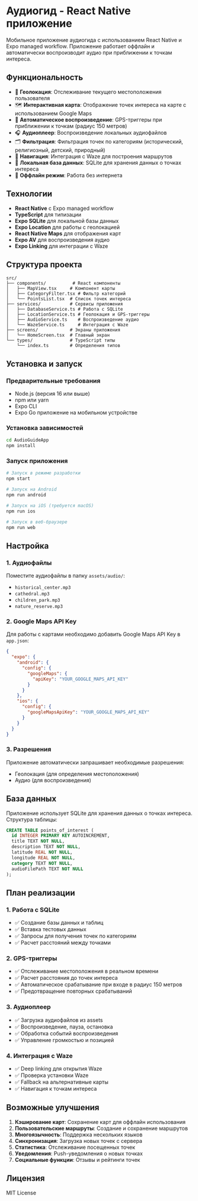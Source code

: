 # Аудиогид - React Native приложение

Мобильное приложение аудиогида с использованием React Native и Expo managed workflow. Приложение работает оффлайн и автоматически воспроизводит аудио при приближении к точкам интереса.

## Функциональность

- 📍 **Геолокация**: Отслеживание текущего местоположения пользователя
- 🗺️ **Интерактивная карта**: Отображение точек интереса на карте с использованием Google Maps
- 🎵 **Автоматическое воспроизведение**: GPS-триггеры при приближении к точкам (радиус 150 метров)
- 🎧 **Аудиоплеер**: Воспроизведение локальных аудиофайлов
- 🗂️ **Фильтрация**: Фильтрация точек по категориям (исторический, религиозный, детский, природный)
- 🧭 **Навигация**: Интеграция с Waze для построения маршрутов
- 💾 **Локальная база данных**: SQLite для хранения данных о точках интереса
- 📱 **Оффлайн режим**: Работа без интернета

## Технологии

- **React Native** с Expo managed workflow
- **TypeScript** для типизации
- **Expo SQLite** для локальной базы данных
- **Expo Location** для работы с геолокацией
- **React Native Maps** для отображения карт
- **Expo AV** для воспроизведения аудио
- **Expo Linking** для интеграции с Waze

## Структура проекта

```
src/
├── components/          # React компоненты
│   ├── MapView.tsx     # Компонент карты
│   ├── CategoryFilter.tsx # Фильтр категорий
│   └── PointsList.tsx  # Список точек интереса
├── services/           # Сервисы приложения
│   ├── DatabaseService.ts # Работа с SQLite
│   ├── LocationService.ts # Геолокация и GPS-триггеры
│   ├── AudioService.ts    # Воспроизведение аудио
│   └── WazeService.ts     # Интеграция с Waze
├── screens/            # Экраны приложения
│   └── HomeScreen.tsx  # Главный экран
└── types/              # TypeScript типы
    └── index.ts        # Определения типов
```

## Установка и запуск

### Предварительные требования

- Node.js (версия 16 или выше)
- npm или yarn
- Expo CLI
- Expo Go приложение на мобильном устройстве

### Установка зависимостей

```bash
cd AudioGuideApp
npm install
```

### Запуск приложения

```bash
# Запуск в режиме разработки
npm start

# Запуск на Android
npm run android

# Запуск на iOS (требуется macOS)
npm run ios

# Запуск в веб-браузере
npm run web
```

## Настройка

### 1. Аудиофайлы

Поместите аудиофайлы в папку `assets/audio/`:
- `historical_center.mp3`
- `cathedral.mp3`
- `children_park.mp3`
- `nature_reserve.mp3`

### 2. Google Maps API Key

Для работы с картами необходимо добавить Google Maps API Key в `app.json`:

```json
{
  "expo": {
    "android": {
      "config": {
        "googleMaps": {
          "apiKey": "YOUR_GOOGLE_MAPS_API_KEY"
        }
      }
    },
    "ios": {
      "config": {
        "googleMapsApiKey": "YOUR_GOOGLE_MAPS_API_KEY"
      }
    }
  }
}
```

### 3. Разрешения

Приложение автоматически запрашивает необходимые разрешения:
- Геолокация (для определения местоположения)
- Аудио (для воспроизведения)

## База данных

Приложение использует SQLite для хранения данных о точках интереса. Структура таблицы:

```sql
CREATE TABLE points_of_interest (
  id INTEGER PRIMARY KEY AUTOINCREMENT,
  title TEXT NOT NULL,
  description TEXT NOT NULL,
  latitude REAL NOT NULL,
  longitude REAL NOT NULL,
  category TEXT NOT NULL,
  audioFilePath TEXT NOT NULL
);
```

## План реализации

### 1. Работа с SQLite
- ✅ Создание базы данных и таблиц
- ✅ Вставка тестовых данных
- ✅ Запросы для получения точек по категориям
- ✅ Расчет расстояний между точками

### 2. GPS-триггеры
- ✅ Отслеживание местоположения в реальном времени
- ✅ Расчет расстояния до точек интереса
- ✅ Автоматическое срабатывание при входе в радиус 150 метров
- ✅ Предотвращение повторных срабатываний

### 3. Аудиоплеер
- ✅ Загрузка аудиофайлов из assets
- ✅ Воспроизведение, пауза, остановка
- ✅ Обработка событий воспроизведения
- ✅ Управление громкостью и позицией

### 4. Интеграция с Waze
- ✅ Deep linking для открытия Waze
- ✅ Проверка установки Waze
- ✅ Fallback на альтернативные карты
- ✅ Навигация к точкам интереса

## Возможные улучшения

1. **Кэширование карт**: Сохранение карт для оффлайн использования
2. **Пользовательские маршруты**: Создание и сохранение маршрутов
3. **Многоязычность**: Поддержка нескольких языков
4. **Синхронизация**: Загрузка новых точек с сервера
5. **Статистика**: Отслеживание посещенных точек
6. **Уведомления**: Push-уведомления о новых точках
7. **Социальные функции**: Отзывы и рейтинги точек

## Лицензия

MIT License 